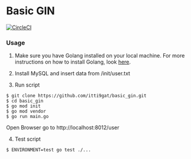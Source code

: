 # Basic GIN
[![CircleCI](https://circleci.com/gh/itti9gat/basic_gin.svg?style=svg)](https://circleci.com/gh/itti9gat/basic_gin)

### Usage
1. Make sure you have Golang installed on your local machine. 
For more instructions on how to install Golang, look [here](https://golang.org/doc/install).

2. Install MySQL and insert data from /init/user.txt

3. Run script
```
$ git clone https://github.com/itti9gat/basic_gin.git
$ cd basic_gin
$ go mod init
$ go mod vendor
$ go run main.go
```
Open Browser go to 
http://localhost:8012/user


4. Test script
```
$ ENVIRONMENT=test go test ./...
```
